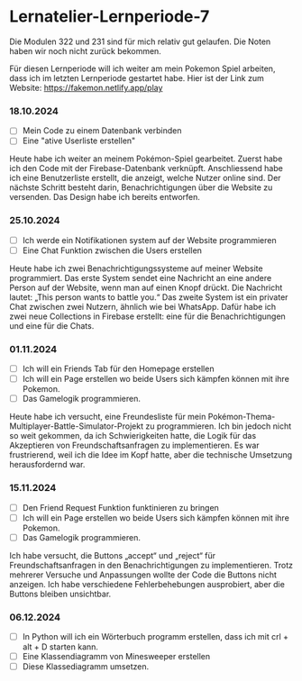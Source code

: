 # Lernatelier-Lernperiode-7

Die Modulen 322 und 231 sind für mich relativ gut gelaufen. Die Noten haben wir noch nicht zurück bekommen. 

Für diesen Lernperiode will ich weiter am mein Pokemon Spiel arbeiten, dass ich im letzten Lernperiode gestartet habe.
Hier ist der Link zum Website: https://fakemon.netlify.app/play

### 18.10.2024
- [ ] Mein Code zu einem Datenbank verbinden
- [ ] Eine "ative Userliste erstellen"

Heute habe ich weiter an meinem Pokémon-Spiel gearbeitet. Zuerst habe ich den Code mit der Firebase-Datenbank verknüpft. Anschliessend habe ich eine Benutzerliste erstellt, die anzeigt, welche Nutzer online sind. Der nächste Schritt besteht darin, Benachrichtigungen über die Website zu versenden. Das Design habe ich bereits entworfen.

### 25.10.2024
- [ ] Ich werde ein Notifikationen system auf der Website programmieren
- [ ] Eine Chat Funktion zwischen die Users erstellen

Heute habe ich zwei Benachrichtigungssysteme auf meiner Website programmiert. Das erste System sendet eine Nachricht an eine andere Person auf der Website, wenn man auf einen Knopf drückt. Die Nachricht lautet: „This person wants to battle you.“ Das zweite System ist ein privater Chat zwischen zwei Nutzern, ähnlich wie bei WhatsApp. Dafür habe ich zwei neue Collections in Firebase erstellt: eine für die Benachrichtigungen und eine für die Chats.

### 01.11.2024
- [ ] Ich will ein Friends Tab für den Homepage erstellen
- [ ] Ich will ein Page erstellen wo beide Users sich kämpfen können mit ihre Pokemon.
- [ ] Das Gamelogik programmieren.

Heute habe ich versucht, eine Freundesliste für mein Pokémon-Thema-Multiplayer-Battle-Simulator-Projekt zu programmieren. Ich bin jedoch nicht so weit gekommen, da ich Schwierigkeiten hatte, die Logik für das Akzeptieren von Freundschaftsanfragen zu implementieren. Es war frustrierend, weil ich die Idee im Kopf hatte, aber die technische Umsetzung herausfordernd war. 

### 15.11.2024
- [ ] Den Friend Request Funktion funktinieren zu bringen
- [ ] Ich will ein Page erstellen wo beide Users sich kämpfen können mit ihre Pokemon.
- [ ] Das Gamelogik programmieren.

Ich habe versucht, die Buttons „accept“ und „reject“ für Freundschaftsanfragen in den Benachrichtigungen zu implementieren. Trotz mehrerer Versuche und Anpassungen wollte der Code die Buttons nicht anzeigen. Ich habe verschiedene Fehlerbehebungen ausprobiert, aber die Buttons bleiben unsichtbar.

### 06.12.2024

- [ ] In Python will ich ein Wörterbuch programm erstellen, dass ich mit crl + alt + D starten kann.
- [ ] Eine Klassendiagramm von Minesweeper erstellen
- [ ] Diese Klassediagramm umsetzen. 
